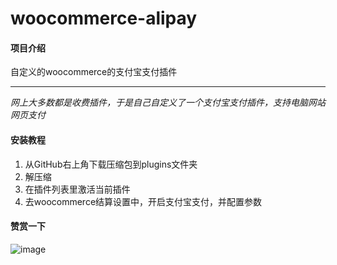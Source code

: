 # woocommerce-alipay

#### 项目介绍
自定义的woocommerce的支付宝支付插件

***

*网上大多数都是收费插件，于是自己自定义了一个支付宝支付插件，支持电脑网站网页支付*

#### 安装教程

1. 从GitHub右上角下载压缩包到plugins文件夹
2. 解压缩
3. 在插件列表里激活当前插件
4. 去woocommerce结算设置中，开启支付宝支付，并配置参数

#### 赞赏一下

![image](assets/imgs/zs.png)
